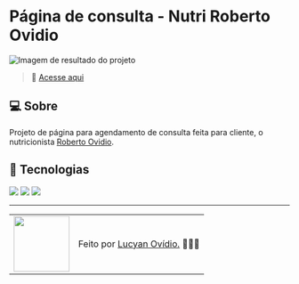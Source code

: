# Página de consulta - Nutri Roberto Ovidio

![Imagem de resultado do projeto](./assets/roberto-consulta.gif)
<br>

> 🚀 <a href="https://robertoovidionutri-consulta.vercel.app">Acesse aqui</a>

## 💻 Sobre

Projeto de página para agendamento de consulta feita para cliente, o nutricionista <a href="https://instagram.com/robertoovidio.nutri">Roberto Ovidio</a>.

## 🧠 Tecnologias

<div>
    <img src="https://img.shields.io/badge/HTML5-E34F26?style=for-the-badge&logo=html5&logoColor=white" />
    <img src="https://img.shields.io/badge/CSS3-1572B6?style=for-the-badge&logo=css3&logoColor=white" />
    <img src="https://img.shields.io/badge/JavaScript-F7DF1E?style=for-the-badge&logo=javascript&logoColor=black" />
</div>

---

<table>
  <tr>
    <td>
      <img src="https://github.com/lucyanovidio.png" width="100px" />
    </td>
    <td>
      Feito por <a href="https://github.com/lucyanovidio">Lucyan Ovídio.</a> 🙋🏿‍♂️
    </td>
  </tr>
</table>
